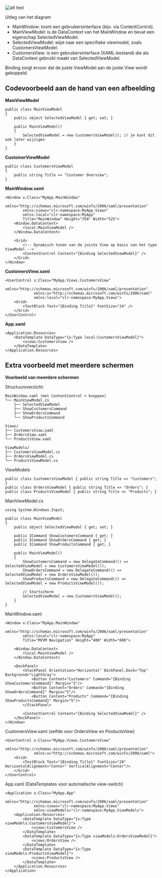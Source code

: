 ![alt text](/images/image-11.png)

Uitleg van het diagram
* MainWindow: toont een gebruikersinterface (bijv. via ContentControl).
* MainViewModel: is de DataContext van het MainWindow en bevat een eigenschap SelectedViewModel.
* SelectedViewModel: wijst naar een specifieke viewmodel, zoals CustomersViewModel.
* CustomersView: is een gebruikersinterface (XAML-bestand) die als DataContext gebruikt maakt van SelectedViewModel.

Binding zorgt ervoor dat de juiste ViewModel aan de juiste View wordt gekoppeld.

## Codevoorbeeld aan de hand van een afbeelding

**MainViewModel**

```
public class MainViewModel
{
    public object SelectedViewModel { get; set; }

    public MainViewModel()
    {
        SelectedViewModel = new CustomersViewModel(); // je kunt dit ook later wijzigen
    }
}
```

**CustomerViewModel**

```
public class CustomersViewModel
{
    public string Title => "Customer Overview";
}
```
**MainWindow.xaml**
```
<Window x:Class="MyApp.MainWindow"
        xmlns="http://schemas.microsoft.com/winfx/2006/xaml/presentation"
        xmlns:views="clr-namespace:MyApp.Views"
        xmlns:local="clr-namespace:MyApp"
        Title="MainWindow" Height="350" Width="525">
    <Window.DataContext>
        <local:MainViewModel />
    </Window.DataContext>

    <Grid>
        <!-- Dynamisch tonen van de juiste View op basis van het type ViewModel -->
        <ContentControl Content="{Binding SelectedViewModel}" />
    </Grid>
</Window>
```

**CustomersView.xaml**

```
<UserControl x:Class="MyApp.Views.CustomersView"
             xmlns="http://schemas.microsoft.com/winfx/2006/xaml/presentation"
             xmlns:x="http://schemas.microsoft.com/winfx/2006/xaml"
             xmlns:local="clr-namespace:MyApp.Views">
    <Grid>
        <TextBlock Text="{Binding Title}" FontSize="24" />
    </Grid>
</UserControl>
```

**App.xaml**

```
<Application.Resources>
    <DataTemplate DataType="{x:Type local:CustomersViewModel}">
        <views:CustomersView />
    </DataTemplate>
</Application.Resources>
```

## Extra voorbeeld met meerdere schermen

**Voorbeeld van meerdere schermen**

Structuuroverzicht:

```
MainWindow.xaml (met ContentControl + knoppen)
└── MainViewModel.cs
    ├── SelectedViewModel
    ├── ShowCustomersCommand
    ├── ShowOrdersCommand
    └── ShowProductsCommand

Views/
├── CustomersView.xaml
├── OrdersView.xaml
└── ProductsView.xaml

ViewModels/
├── CustomersViewModel.cs
├── OrdersViewModel.cs
└── ProductsViewModel.cs
```

ViewModels

```
public class CustomersViewModel { public string Title => "Customers"; }
public class OrdersViewModel { public string Title => "Orders"; }
public class ProductsViewModel { public string Title => "Products"; }
```
MainViewModel.cs
```
using System.Windows.Input;

public class MainViewModel
{
    public object SelectedViewModel { get; set; }

    public ICommand ShowCustomersCommand { get; }
    public ICommand ShowOrdersCommand { get; }
    public ICommand ShowProductsCommand { get; }

    public MainViewModel()
    {
        ShowCustomersCommand = new DelegateCommand(() => SelectedViewModel = new CustomersViewModel());
        ShowOrdersCommand = new DelegateCommand(() => SelectedViewModel = new OrdersViewModel());
        ShowProductsCommand = new DelegateCommand(() => SelectedViewModel = new ProductsViewModel());

        // Startscherm
        SelectedViewModel = new CustomersViewModel();
    }
}
```

MainWindow.xaml
```
<Window x:Class="MyApp.MainWindow"
        xmlns="http://schemas.microsoft.com/winfx/2006/xaml/presentation"
        xmlns:local="clr-namespace:MyApp"
        Title="MVVM Navigation" Height="400" Width="600">
    
    <Window.DataContext>
        <local:MainViewModel />
    </Window.DataContext>

    <DockPanel>
        <StackPanel Orientation="Horizontal" DockPanel.Dock="Top" Background="LightGray">
            <Button Content="Customers" Command="{Binding ShowCustomersCommand}" Margin="5"/>
            <Button Content="Orders" Command="{Binding ShowOrdersCommand}" Margin="5"/>
            <Button Content="Products" Command="{Binding ShowProductsCommand}" Margin="5"/>
        </StackPanel>

        <ContentControl Content="{Binding SelectedViewModel}" />
    </DockPanel>
</Window>
```

CustomersView.xaml (zelfde voor OrdersView en ProductsView)

```
<UserControl x:Class="MyApp.Views.CustomersView"
             xmlns="http://schemas.microsoft.com/winfx/2006/xaml/presentation"
             xmlns:x="http://schemas.microsoft.com/winfx/2006/xaml">
    <Grid>
        <TextBlock Text="{Binding Title}" FontSize="28" HorizontalAlignment="Center" VerticalAlignment="Center"/>
    </Grid>
</UserControl>
```

App.xaml (DataTemplates voor automatische view-switch)

```
<Application x:Class="MyApp.App"
             xmlns="http://schemas.microsoft.com/winfx/2006/xaml/presentation"
             xmlns:views="clr-namespace:MyApp.Views"
             xmlns:viewModels="clr-namespace:MyApp.ViewModels">
    <Application.Resources>
        <DataTemplate DataType="{x:Type viewModels:CustomersViewModel}">
            <views:CustomersView />
        </DataTemplate>
        <DataTemplate DataType="{x:Type viewModels:OrdersViewModel}">
            <views:OrdersView />
        </DataTemplate>
        <DataTemplate DataType="{x:Type viewModels:ProductsViewModel}">
            <views:ProductsView />
        </DataTemplate>
    </Application.Resources>
</Application>
```
